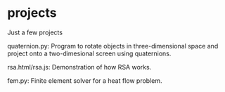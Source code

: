 # projects
Just a few projects

quaternion.py: Program to rotate objects in three-dimensional space and project onto a two-dimesional screen using quaternions.

rsa.html/rsa.js: Demonstration of how RSA works.

fem.py: Finite element solver for a heat flow problem.
